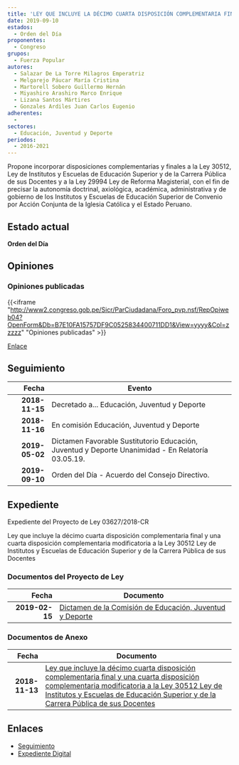 ```yaml
---
title: 'LEY QUE INCLUYE LA DÉCIMO CUARTA DISPOSICIÓN COMPLEMENTARIA FINAL Y UNA CUARTA DISPOSICIÓN COMPLEMENTARIA MODIFICATORIA A LA LEY 30512 "LEY DE INSTITUTOS Y ESCUELAS DE EDUCACIÓN SUPERIOR Y DE LA CARRERA PÚBLICA DE SUS DOCENTES"'
date: 2019-09-10
estados: 
  - Orden del Día
proponentes: 
  - Congreso
grupos: 
  - Fuerza Popular
autores: 
  - Salazar De La Torre Milagros Emperatriz
  - Melgarejo Páucar María Cristina
  - Martorell Sobero Guillermo Hernán
  - Miyashiro Arashiro Marco Enrique
  - Lizana Santos Mártires
  - Gonzales Ardiles Juan Carlos Eugenio
adherentes: 
  - 
sectores: 
  - Educación, Juventud y Deporte
periodos: 
  - 2016-2021
---
```


Propone incorporar disposiciones complementarias y finales a la Ley 30512, Ley de Institutos y Escuelas de Educación Superior y de la Carrera Pública de sus Docentes y a la Ley 29994 Ley de Reforma Magisterial, con el fin de precisar la autonomía doctrinal, axiológica, académica, administrativa y de gobierno de los Institutos y Escuelas de Educación Superior de Convenio por Acción Conjunta de la Iglesia Católica y el Estado Peruano.


## Estado actual

**Orden del Día**

## Opiniones

### Opiniones publicadas

{{<iframe "http://www2.congreso.gob.pe/Sicr/ParCiudadana/Foro_pvp.nsf/RepOpiweb04?OpenForm&Db=B7E10FA15757DF9C0525834400711DD1&View=yyyy&Col=zzzzz" "Opiniones publicadas" >}}

[Enlace](http://www2.congreso.gob.pe/Sicr/ParCiudadana/Foro_pvp.nsf/RepOpiweb04?OpenForm&Db=B7E10FA15757DF9C0525834400711DD1&View=yyyy&Col=zzzzz)

## Seguimiento

| Fecha | Evento |
|------:|--------|
| **2018-11-15** | Decretado a... Educación, Juventud y Deporte|
| **2018-11-16** | En comisión Educación, Juventud y Deporte|
| **2019-05-02** | Dictamen Favorable Sustitutorio Educación, Juventud y Deporte Unanimidad - En Relatoría 03.05.19.|
| **2019-09-10** | Orden del Día - Acuerdo del Consejo Directivo.|


## Expediente

Expediente del Proyecto de Ley 03627/2018-CR

Ley que incluye la décimo cuarta disposición complementaria final y una cuarta disposición complementaria modificatoria a la Ley 30512 Ley de Institutos y Escuelas de Educación Superior y de la Carrera Pública de sus Docentes


### Documentos del Proyecto de Ley

| Fecha | Documento |
|------:|--------|
| **2019-02-15** | [Dictamen de la Comisión de Educación, Juventud y Deporte](http://www.leyes.congreso.gob.pe/Documentos/2016_2021/Dictamenes/Proyectos_de_Ley/03627DC10MAY20190502.pdf) |

### Documentos de Anexo

| Fecha | Documento |
|------:|--------|
| **2018-11-13** | [Ley que incluye la décimo cuarta disposición complementaria final y una cuarta disposición complementaria modificatoria a la Ley 30512 Ley de Institutos y Escuelas de Educación Superior y de la Carrera Pública de sus Docentes](http://www.leyes.congreso.gob.pe/Documentos/2016_2021/Proyectos_de_Ley_y_de_Resoluciones_Legislativas/PL0362720181113.pdf) |

## Enlaces 

- [Seguimiento](http://www2.congreso.gob.pe/Sicr/TraDocEstProc/CLProLey2016.nsf/f7fff46988ca05b1052578e100829cc7/adc78928c044ebb805258344007daad0?OpenDocument)
- [Expediente Digital](http://www2.congreso.gob.pe/Sicr/TraDocEstProc/CLProLey2016.nsf/f7fff46988ca05b1052578e100829cc7/adc78928c044ebb805258344007daad0?OpenDocument&Click=05257FB7005EB655.eb71d0cf91d8294e05256cdf006b5706/$Body/0.1C6C)
